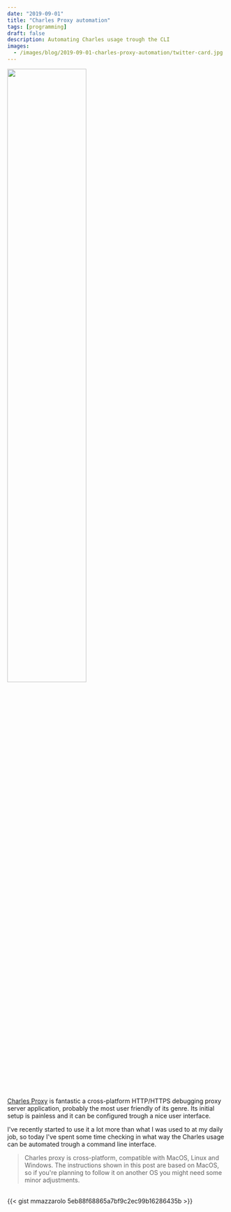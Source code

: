 ```yaml
---
date: "2019-09-01"
title: "Charles Proxy automation"
tags: [programming]
draft: false
description: Automating Charles usage trough the CLI
images:
  - /images/blog/2019-09-01-charles-proxy-automation/twitter-card.jpg
---
```


<img src="/images/blog/2019-09-01-charles-proxy-automation/charles.jpg" style="width:60%;" />

[Charles Proxy](https://www.charlesproxy.com) is fantastic a cross-platform HTTP/HTTPS debugging proxy server application, probably the most user friendly of its genre. Its initial setup is painless and it can be configured trough a nice user interface.

I've recently started to use it a lot more than what I was used to at my daily job, so today I've spent some time checking in what way the Charles usage can be automated trough a command line interface.

> Charles proxy is cross-platform, compatible with MacOS, Linux and Windows. The instructions shown in this post are based on MacOS, so if you're planning to follow it on another OS you might need some minor adjustments.

<br />
{{< gist mmazzarolo 5eb88f68865a7bf9c2ec99b16286435b >}}
